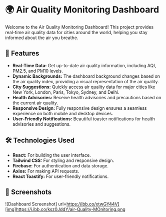 # 🌍 Air Quality Monitoring Dashboard

Welcome to the Air Quality Monitoring Dashboard! This project provides real-time air quality data for cities around the world, helping you stay informed about the air you breathe.

## 🚀 Features

- **Real-Time Data:** Get up-to-date air quality information, including AQI, PM2.5, and PM10 levels.
- **Dynamic Backgrounds:** The dashboard background changes based on the air quality index, providing a visual representation of the air quality.
- **City Suggestions:** Quickly access air quality data for major cities like New York, London, Paris, Tokyo, Sydney, and Delhi.
- **Health Advisories:** Receive health advisories and precautions based on the current air quality.
- **Responsive Design:** Fully responsive design ensures a seamless experience on both mobile and desktop devices.
- **User-Friendly Notifications:** Beautiful toaster notifications for health advisories and suggestions.

## 🛠️ Technologies Used

- **React:** For building the user interface.
- **Tailwind CSS:** For styling and responsive design.
- **Firebase:** For authentication and data storage.
- **Axios:** For making API requests.
- **React Toastify:** For user-friendly notifications.

## 📸 Screenshots

![Dashboard Screenshot]
url=https://ibb.co/xtwGY44V][img]https://i.ibb.co/ksz0JddY/air-Quality-MOnitoring.png
